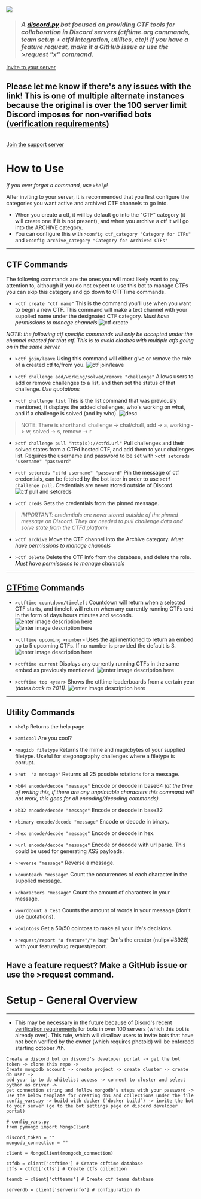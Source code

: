 <img src="https://i.imgur.com/mZ2bVY4.png"/>

>### *A [discord.py](http://discordpy.readthedocs.io/en/latest/) bot focused on providing CTF tools for collaboration in Discord servers (ctftime.org commands, team setup + ctfd integration, utilites, etc)!  If you have a feature request, make it a GitHub issue or use the >request "x" command.*

[Invite to your server](https://discord.com/api/oauth2/authorize?client_id=885993913591140473&permissions=268561520&scope=bot)
## Please let me know if there's any issues with the link! This is one of multiple alternate instances because the original is over the 100 server limit Discord imposes for non-verified bots ([verification requirements](https://support.discordapp.com/hc/en-us/articles/360040720412-Bot-Verification-and-Data-Whitelisting))
\
[Join the support server](https://discord.gg/yf8E2s8)

#  How to Use
*If you ever forget a command, use `>help`!*

After inviting to your server, it is recommended that you first configure the categories you want active and archived CTF channels to go into.
* When you create a ctf, it will by default go into the "CTF" category (it will create one if it is not present), and when you archive a ctf it will go into the ARCHIVE category.
* You can configure this with `>config ctf_category "Category for CTFs"` and `>config archive_category "Category for Archived CTFs"` 
---

## CTF Commands

The following commands are the ones you will most likely want to pay attention to, although if you do not expect to use this bot to manage CTFs you can skip this category and go down to CTFTime commands.

* `>ctf create "ctf name"`  This is the command you'll use when you want to begin a new CTF.  This command will make a text channel with your supplied name under the designated CTF category. *Must have permissions to manage channels*
![ctf create](https://i.imgur.com/6PUPIX3.png)


*NOTE: the following ctf specific commands will only be accepted under the channel created for that ctf.  This is to avoid clashes with multiple ctfs going on in the same server.*

 * `>ctf join/leave` Using this command will either give or remove the role of a created ctf to/from you.
 ![ctf join/leave](https://i.imgur.com/R1ktkMv.png)
 
 * `>ctf challenge add/working/solved/remove "challenge"` Allows users to add or remove challenges to a list, and then set the status of that challenge. *Use quotations*

  * `>ctf challenge list` This is the list command that was previously mentioned, it displays the added challenges, who's working on what, and if a challenge is solved (and by who).
 ![desc](https://i.imgur.com/l9jsuLz.png)

  > NOTE: There is shorthand!  challenge -> chal/chall, add -> a, working -> w, solved -> s, remove -> r
 
* `>ctf challenge pull "http(s)://ctfd.url"` Pull challenges and their solved states from a CTFd hosted CTF, and add them to your challenges list.  Requires the username and password to be set with `>ctf setcreds "username" "password"`

* `>ctf setcreds "ctfd username" "password"` Pin the message of ctf credentials, can be fetched by the bot later in order to use `>ctf challenge pull`.  Credentials are never stored outside of Discord.
![ctf pull and setcreds](https://i.imgur.com/Z3e0pE3.png)

* `>ctf creds` Gets the credentials from the pinned message.

> *IMPORTANT: credentials are never stored outside of the pinned message on Discord. They are needed to pull challenge data and solve state from the CTFd platform.*


* `>ctf archive` Move the CTF channel into the Archive category.  *Must have permissions to manage channels*

* `>ctf delete` Delete the CTF info from the database, and delete the role. *Must have permissions to manage channels*

---

## [CTFtime](https://ctftime.org) Commands

 * `>ctftime countdown/timeleft` Countdown will return when a selected CTF starts, and timeleft will return when any currently running CTFs end in the form of days hours minutes and seconds.
 ![enter image description here](https://i.imgur.com/LFSTr33.png)  
 ![enter image description here](https://i.imgur.com/AkBfp6E.png)

* `>ctftime upcoming <number>` Uses the api mentioned to return an embed up to 5 upcoming CTFs.  If no number is provided the default is 3.
![enter image description here](https://i.imgur.com/UpouneO.png)

* `>ctftime current` Displays any currently running CTFs in the same embed as previously mentioned.
![enter image description here](https://i.imgur.com/RCh3xg6.png)

* `>ctftime top <year>`  Shows the ctftime leaderboards from a certain year *(dates back to 2011)*.
![enter image description here](https://i.imgur.com/jdPWmCV.png)

---
## Utility Commands
* `>help` Returns the help page

* `>amicool` Are you cool?

* `>magicb filetype` Returns the mime and magicbytes of your supplied filetype. Useful for stegonography challenges where a filetype is corrupt.

* `>rot  "a message"` Returns all 25 possible rotations for a message.

* `>b64 encode/decode "message"`  Encode or decode in base64 *(at the time of writing this, if there are any unprintable characters this command will not work, this goes for all encoding/decoding commands).*

* `>b32 encode/decode "message"` Encode or decode in base32

* `>binary encode/decode "message"` Encode or decode in binary.

* `>hex encode/decode "message"` Encode or decode in hex.

* `>url encode/decode "message"` Encode or decode with url parse.  This could be used for generating XSS payloads.

* `>reverse "message"` Reverse a message.

* `>counteach "message"` Count the occurrences of each character in the supplied message.

* `>characters "message"` Count the amount of characters in your message.

* `>wordcount a test` Counts the amount of words in  your message (don't use quotations).

* `>cointoss` Get a 50/50 cointoss to make all your life's decisions.

* `>request/report "a feature"/"a bug"` Dm's the creator (nullpxl#3928) with your feature/bug  request/report.

## Have a feature request?  Make a GitHub issue or use the >request command.

# Setup - General Overview
---
* This may be necessary in the future because of Disord's recent [verification requirements](https://support.discordapp.com/hc/en-us/articles/360040720412-Bot-Verification-and-Data-Whitelisting) for bots in over 100 servers (which this bot is already over).  This rule, which will disallow users to invite bots that have not been verified by the owner (which requires photoid) will be enforced starting october 7th. 
```
Create a discord bot on discord's developer portal -> get the bot token -> clone this repo ->
Create mongodb account -> create project -> create cluster -> create db user -> 
add your ip to db whitelist access -> connect to cluster and select python as driver ->
get connection string and follow mongodb's steps with your password ->  use the below template for creating dbs and collections under the file config_vars.py -> build with docker (`docker build`) -> invite the bot to your server (go to the bot settings page on discord developer portal)
```
```
# config_vars.py
from pymongo import MongoClient

discord_token = ""
mongodb_connection = ""

client = MongoClient(mongodb_connection)

ctfdb = client['ctftime'] # Create ctftime database
ctfs = ctfdb['ctfs'] # Create ctfs collection

teamdb = client['ctfteams'] # Create ctf teams database

serverdb = client['serverinfo'] # configuration db
```
```

